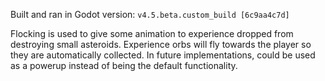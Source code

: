 Built and ran in Godot version: `v4.5.beta.custom_build [6c9aa4c7d]`

Flocking is used to give some animation to experience dropped from destroying small asteroids. Experience orbs will fly towards the player so they are automatically collected. In future implementations, could be used as a powerup instead of being the default functionality.
